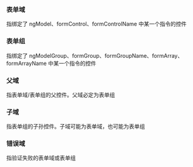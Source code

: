 ### 表单域
指绑定了 ngModel、formControl、formControlName 中某一个指令的控件

### 表单组
指绑定了 ngModelGroup、formGroup、formGroupName、formArray、formArrayName 中某一个指令的控件

### 父域
指表单域/表单组的父控件。父域必定为表单组

### 子域
指表单组的子孙控件。子域可能为表单域，也可能为表单组

### 错误域
指验证失败的表单域或表单组